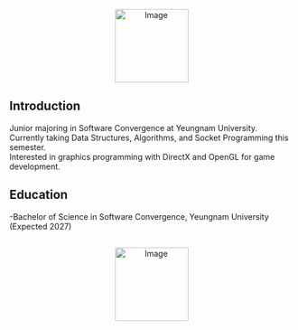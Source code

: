 <p align="center">
<img width="130" height="130" alt="Image" src="https://github.com/user-attachments/assets/1cb03935-acbb-48fd-ab4c-98e66be8241b" />
</p>

## Introduction
Junior majoring in Software Convergence at Yeungnam University.  
Currently taking Data Structures, Algorithms, and Socket Programming this semester.  
Interested in graphics programming with DirectX and OpenGL for game development.


## Education
-Bachelor of Science in Software Convergence, Yeungnam University (Expected 2027)

## 

<p align="center">
<img width="130" height="130" alt="Image" src="https://github.com/user-attachments/assets/c3297b58-6c98-43f0-aff4-9cccbe6d9438" />
</p>
